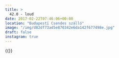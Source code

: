 ```yaml
---
title: >
  42.0 - loud
date: 2017-02-22T07:46:06+00:00
location: "Budapesti Csendes szálló"
image: "/img/d82df73ad5e870342e6da142f677498e.jpg"
draft: false
instagram: true
---
```


{{<photo src="/img/d82df73ad5e870342e6da142f677498e.jpg">}}
